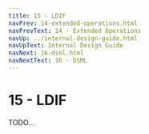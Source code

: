 ```yaml
---
title: 15 - LDIF
navPrev: 14-extended-operations.html
navPrevText: 14 - Extended Operations
navUp: ../internal-design-guide.html
navUpText: Internal Design Guide
navNext: 16-dsml.html
navNextText: 16 - DSML
---
```


# 15 - LDIF

TODO...
